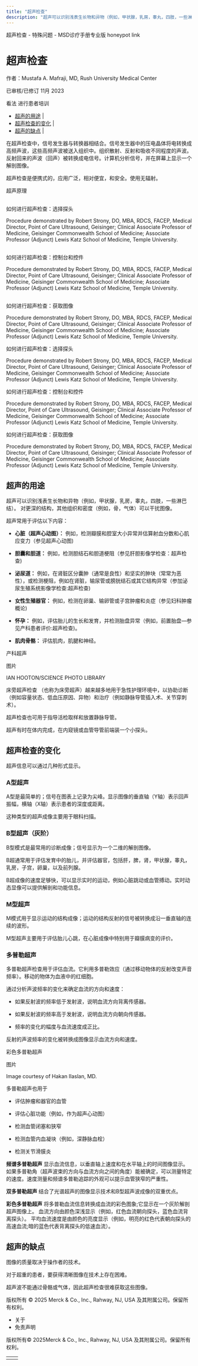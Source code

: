 ```yaml
---
title: "超声检查"
description: "超声可以识别浅表生长物和异物（例如，甲状腺，乳房，睾丸，四肢，一些淋巴结）。 对更深的结构，其他组织和密度（例如，骨，气体）可以干扰图像。"
---
```


﻿超声检查 \- 特殊问题 \- MSD诊疗手册专业版 honeypot link

# 超声检查

作者：Mustafa A. Mafraji, MD, Rush University Medical Center

已审核/已修订 11月 2023

看法 进行患者培训

- [超声的用途](#超声的用途_v13948716_zh) \|
- [超声检查的变化](#超声检查的变化_v1125215_zh) \|
- [超声的缺点](#超声的缺点_v1125243_zh) \|

在超声检查中，信号发生器与转换器相结合。信号发生器中的压电晶体将电转换成高频声波，这些高频声波被送入组织中。组织散射、反射和吸收不同程度的声波。反射回来的声波（回声）被转换成电信号。计算机分析信号，并在屏幕上显示一个解剖图像。

超声检查是便携式的，应用广泛，相对便宜，和安全。使用无辐射。

超声原理

![如何进行超声检查：选择探头](data:image/gif;base64,R0lGODlhAQABAIAAAAAAAP///yH5BAEAAAAALAAAAAABAAEAAAIBRAA7)

如何进行超声检查：选择探头

Procedure demonstrated by Robert Strony, DO, MBA, RDCS, FACEP, Medical Director, Point of Care Ultrasound, Geisinger; Clinical Associate Professor of Medicine, Geisinger Commonwealth School of Medicine; Associate Professor (Adjunct) Lewis Katz School of Medicine, Temple University.

![如何进行超声检查：控制台和控件](data:image/gif;base64,R0lGODlhAQABAIAAAAAAAP///yH5BAEAAAAALAAAAAABAAEAAAIBRAA7)

如何进行超声检查：控制台和控件

Procedure demonstrated by Robert Strony, DO, MBA, RDCS, FACEP, Medical Director, Point of Care Ultrasound, Geisinger; Clinical Associate Professor of Medicine, Geisinger Commonwealth School of Medicine; Associate Professor (Adjunct) Lewis Katz School of Medicine, Temple University.

![如何进行超声检查：获取图像](data:image/gif;base64,R0lGODlhAQABAIAAAAAAAP///yH5BAEAAAAALAAAAAABAAEAAAIBRAA7)

如何进行超声检查：获取图像

Procedure demonstrated by Robert Strony, DO, MBA, RDCS, FACEP, Medical Director, Point of Care Ultrasound, Geisinger; Clinical Associate Professor of Medicine, Geisinger Commonwealth School of Medicine; Associate Professor (Adjunct) Lewis Katz School of Medicine, Temple University.



如何进行超声检查：选择探头

Procedure demonstrated by Robert Strony, DO, MBA, RDCS, FACEP, Medical Director, Point of Care Ultrasound, Geisinger; Clinical Associate Professor of Medicine, Geisinger Commonwealth School of Medicine; Associate Professor (Adjunct) Lewis Katz School of Medicine, Temple University.



如何进行超声检查：控制台和控件

Procedure demonstrated by Robert Strony, DO, MBA, RDCS, FACEP, Medical Director, Point of Care Ultrasound, Geisinger; Clinical Associate Professor of Medicine, Geisinger Commonwealth School of Medicine; Associate Professor (Adjunct) Lewis Katz School of Medicine, Temple University.



如何进行超声检查：获取图像

Procedure demonstrated by Robert Strony, DO, MBA, RDCS, FACEP, Medical Director, Point of Care Ultrasound, Geisinger; Clinical Associate Professor of Medicine, Geisinger Commonwealth School of Medicine; Associate Professor (Adjunct) Lewis Katz School of Medicine, Temple University.

## 超声的用途

超声可以识别浅表生长物和异物（例如，甲状腺，乳房，睾丸，四肢，一些淋巴结）。 对更深的结构，其他组织和密度（例如，骨，气体）可以干扰图像。

超声常用于评估以下内容：

- **心脏（超声心动图）：** 例如，检测瓣膜和腔室大小异常并估算射血分数和心肌应变力（参见超声心动图)

- **胆囊和胆道：** 例如，检测胆结石和胆道梗阻（参见肝胆影像学检查：超声检查)

- **泌尿道：** 例如，在肾脏区分囊肿（通常是良性）和坚实的肿块（常常为恶性），或检测梗阻，例如在肾脏，输尿管或膀胱结石或其它结构异常（参加泌尿生殖系统影像学检查:超声检查)

- **女性生殖器官：** 例如，检测在卵巢、输卵管或子宫肿瘤和炎症（参见妇科肿瘤概论)

- **怀孕：** 例如，评估胎儿的生长和发育，并检测胎盘异常（例如，前置胎盘—参见产科患者评价:超声检查)。

- **肌肉骨骼：** 评估肌肉，肌腱和神经。


产科超声



图片

IAN HOOTON/SCIENCE PHOTO LIBRARY

床旁超声检查 （也称为床旁超声）越来越多地用于急性护理环境中，以协助诊断（例如容量状态、低血压原因、异物）和治疗（例如静脉导管插入术、关节穿刺术）。

超声检查也可用于指导活检取样和放置静脉导管。

超声有时在体内完成，在内窥镜或血管导管前端装一个小探头。

## 超声检查的变化

超声信息可以通过几种形式显示。

### A型超声

A型是最简单的；信号在图表上记录为尖峰。显示图像的垂直轴（Y轴）表示回声振幅，横轴（X轴）表示患者的深度或距离。

这种类型的超声成像主要用于眼科扫描。

### B型超声（灰阶）

B型模式是最常用的诊断成像；信号显示为一个二维的解剖图像。

B超通常用于评估发育中的胎儿，并评估器官，包括肝，脾，肾，甲状腺，睾丸，乳房，子宫，卵巢，以及前列腺。

B超成像的速度足够快，可以显示实时的运动，例如心脏跳动或血管搏动。实时动态显像可以提供解剖和功能信息。

### M型超声

M模式用于显示运动的结构成像；运动的结构反射的信号被转换成沿一垂直轴的连续的波形。

M型超声主要用于评估胎儿心跳，在心脏成像中特别用于瓣膜病变的评价。

### 多普勒超声

多普勒超声检查用于评估血流。它利用多普勒效应（通过移动物体的反射改变声音频率）。移动的物体为血液中的红细胞。

通过分析声波频率的变化来确定血流的方向和速度：

- 如果反射波的频率低于发射波，说明血流方向背离传感器。

- 如果反射波的频率高于发射波，说明血流方向朝向传感器。

- 频率的变化的幅度与血流速度成正比。


反射的声波频率的变化被转换成图像显示血流方向和速度。

彩色多普勒超声



图片

Image courtesy of Hakan Ilaslan, MD.

多普勒超声也用于

- 评估肿瘤和器官的血管

- 评估心脏功能（例如，作为超声心动图）

- 检测血管闭塞和狭窄

- 检测血管内血凝块（例如，深静脉血栓）

- 检测关节滑膜炎


**频谱多普勒超声** 显示血流信息，以垂直轴上速度和在水平轴上的时间图像显示。如果多普勒角（超声波束的方向与血流方向之间的角度）能被确定，可以测量特定的速度。速度测量和频谱多普勒追踪的外观可以提示血管狭窄的严重性。

**双多普勒超声** 结合了光谱超声的图像显示技术和B型超声波成像的双重优点。

**彩色多普勒超声** 将多普勒血流信息转换成血流的彩色图象;它显示在一个灰阶解剖超声图像上。 血流方向由颜色深浅显示（例如，红色血流朝向探头，蓝色血流背离探头）。 平均血流速度是由颜色的亮度显示（例如，明亮的红色代表朝向探头的高速血流;暗的蓝色代表背离探头的低速血流）。

## 超声的缺点

图像的质量取决于操作者的技术。

对于超重的患者，要获得清晰图像在技术上存在困难。

超声波不能通过骨骼或气体，因此超声检查很难获取这些图像。



版权所有 © 2025
Merck & Co., Inc., Rahway, NJ, USA 及其附属公司。保留所有权利。

- 关于
- 免责声明

版权所有© 2025Merck & Co., Inc., Rahway, NJ, USA 及其附属公司。保留所有权利。

|     |     |
| --- | --- |
|  |  |